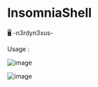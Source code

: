 # InsomniaShell

🖥️ -n3rdyn3xus-

Usage : 

![image](https://user-images.githubusercontent.com/66146701/125173608-a1129800-e16c-11eb-8aae-9032a373edc0.png)

![image](https://user-images.githubusercontent.com/66146701/125173655-bb4c7600-e16c-11eb-8b98-e1ca371a97ff.png)
